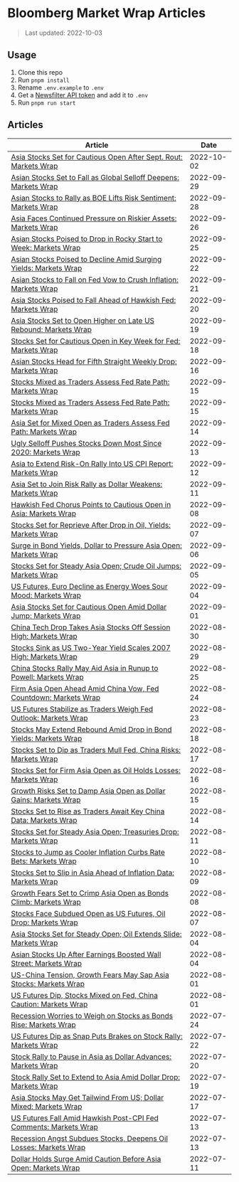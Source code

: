 # Bloomberg Market Wrap Articles

> Last updated: 2022-10-03

## Usage

1. Clone this repo
2. Run `pnpm install`
3. Rename `.env.example` to `.env`
4. Get a [Newsfilter API token](https://developers.newsfilter.io/docs/news-query-api-authentication.html) and add it to `.env`
5. Run `pnpm run start`

## Articles

Article | Date
--- | ---
[Asia Stocks Set for Cautious Open After Sept. Rout: Markets Wrap](https://www.bloomberg.com//news/articles/2022-10-02/asia-stocks-set-for-cautious-open-after-sept-rout-markets-wrap) | 2022-10-02
[Asian Stocks Set to Fall as Global Selloff Deepens: Markets Wrap](https://www.bloomberg.com//news/articles/2022-09-29/asian-stocks-set-to-fall-as-global-selloff-deepens-markets-wrap) | 2022-09-29
[Asian Stocks to Rally as BOE Lifts Risk Sentiment: Markets Wrap](https://www.bloomberg.com//news/articles/2022-09-28/asian-stocks-to-rally-as-boe-lifts-risk-sentiment-markets-wrap) | 2022-09-28
[Asia Faces Continued Pressure on Riskier Assets: Markets Wrap](https://www.bloomberg.com//news/articles/2022-09-26/asia-faces-continued-pressure-on-riskier-assets-markets-wrap) | 2022-09-26
[Asian Stocks Poised to Drop in Rocky Start to Week: Markets Wrap](https://www.bloomberg.com//news/articles/2022-09-25/asian-stocks-poised-to-drop-in-rocky-start-to-week-markets-wrap) | 2022-09-25
[Asian Stocks Poised to Decline Amid Surging Yields: Markets Wrap](https://www.bloomberg.com//news/articles/2022-09-22/asian-stocks-poised-to-decline-amid-surging-yields-markets-wrap) | 2022-09-22
[Asian Stocks to Fall on Fed Vow to Crush Inflation: Markets Wrap](https://www.bloomberg.com//news/articles/2022-09-21/asian-stocks-to-fall-on-fed-vow-to-crush-inflation-markets-wrap) | 2022-09-21
[Asia Stocks Poised to Fall Ahead of Hawkish Fed: Markets Wrap](https://www.bloomberg.com//news/articles/2022-09-20/asia-stocks-poised-to-fall-ahead-of-hawkish-fed-markets-wrap) | 2022-09-20
[Asia Stocks Set to Open Higher on Late US Rebound: Markets Wrap](https://www.bloomberg.com//news/articles/2022-09-19/asia-stocks-set-to-open-higher-on-late-us-rebound-markets-wrap) | 2022-09-19
[Stocks Set for Cautious Open in Key Week for Fed: Markets Wrap](https://www.bloomberg.com//news/articles/2022-09-18/stocks-set-for-cautious-open-in-key-week-for-fed-markets-wrap) | 2022-09-18
[Asian Stocks Head for Fifth Straight Weekly Drop: Markets Wrap](https://www.bloomberg.com//news/articles/2022-09-15/asian-stocks-head-for-fifth-straight-weekly-drop-markets-wrap) | 2022-09-16
[Stocks Mixed as Traders Assess Fed Rate Path: Markets Wrap](https://www.bloomberg.com//news/articles/2022-09-15/stocks-mixed-as-traders-assess-fed-rate-path-markets-wrap-l82r9s9h) | 2022-09-15
[Stocks Mixed as Traders Assess Fed Rate Path: Markets Wrap](https://www.bloomberg.com//news/articles/2022-09-15/stocks-mixed-as-traders-assess-fed-rate-path-markets-wrap) | 2022-09-15
[Asia Set for Mixed Open as Traders Assess Fed Path: Markets Wrap](https://www.bloomberg.com//news/articles/2022-09-14/asia-set-for-mixed-open-as-traders-assess-fed-path-markets-wrap) | 2022-09-14
[Ugly Selloff Pushes Stocks Down Most Since 2020: Markets Wrap](https://www.bloomberg.com//news/articles/2022-09-13/ugly-selloff-pushes-stocks-down-most-since-2020-markets-wrap) | 2022-09-13
[Asia to Extend Risk-On Rally Into US CPI Report: Markets Wrap](https://www.bloomberg.com//news/articles/2022-09-12/asia-to-extend-risk-on-rally-into-us-cpi-report-markets-wrap) | 2022-09-12
[Asia Set to Join Risk Rally as Dollar Weakens: Markets Wrap](https://www.bloomberg.com//news/articles/2022-09-11/asia-set-to-join-risk-rally-as-dollar-weakens-markets-wrap) | 2022-09-11
[Hawkish Fed Chorus Points to Cautious Open in Asia: Markets Wrap](https://www.bloomberg.com//news/articles/2022-09-08/hawkish-fed-chorus-points-to-cautious-open-in-asia-markets-wrap) | 2022-09-08
[Stocks Set for Reprieve After Drop in Oil, Yields: Markets Wrap](https://www.bloomberg.com//news/articles/2022-09-07/stocks-set-for-reprieve-after-drop-in-oil-yields-markets-wrap) | 2022-09-07
[Surge in Bond Yields, Dollar to Pressure Asia Open: Markets Wrap](https://www.bloomberg.com//news/articles/2022-09-06/surge-in-bond-yields-dollar-to-pressure-asia-open-markets-wrap) | 2022-09-06
[Stocks Set for Steady Asia Open; Crude Oil Jumps: Markets Wrap](https://www.bloomberg.com//news/articles/2022-09-05/stocks-set-for-steady-asia-open-crude-oil-jumps-markets-wrap) | 2022-09-05
[US Futures, Euro Decline as Energy Woes Sour Mood: Markets Wrap](https://www.bloomberg.com//news/articles/2022-09-04/us-futures-euro-decline-as-energy-woes-sour-mood-markets-wrap) | 2022-09-04
[Asia Stocks Set for Cautious Open Amid Dollar Jump: Markets Wrap](https://www.bloomberg.com//news/articles/2022-09-01/asia-stocks-set-for-cautious-open-amid-dollar-jump-markets-wrap) | 2022-09-01
[China Tech Drop Takes Asia Stocks Off Session High: Markets Wrap](https://www.bloomberg.com//news/articles/2022-08-29/asian-open-set-to-be-subdued-by-fed-s-stern-stance-markets-wrap) | 2022-08-30
[Stocks Sink as US Two-Year Yield Scales 2007 High: Markets Wrap](https://www.bloomberg.com//news/articles/2022-08-28/us-futures-sink-stocks-set-to-slide-post-powell-markets-wrap) | 2022-08-29
[China Stocks Rally May Aid Asia in Runup to Powell: Markets Wrap](https://www.bloomberg.com//news/articles/2022-08-25/china-stocks-rally-may-aid-asia-in-runup-to-powell-markets-wrap) | 2022-08-25
[Firm Asia Open Ahead Amid China Vow, Fed Countdown: Markets Wrap](https://www.bloomberg.com//news/articles/2022-08-24/firm-asia-open-ahead-amid-china-vow-fed-countdown-markets-wrap) | 2022-08-24
[US Futures Stabilize as Traders Weigh Fed Outlook: Markets Wrap](https://www.bloomberg.com//news/articles/2022-08-23/us-futures-stabilize-as-traders-weigh-fed-outlook-markets-wrap) | 2022-08-23
[Stocks May Extend Rebound Amid Drop in Bond Yields: Markets Wrap](https://www.bloomberg.com//news/articles/2022-08-18/stocks-may-extend-rebound-amid-drop-in-bond-yields-markets-wrap) | 2022-08-18
[Stocks Set to Dip as Traders Mull Fed, China Risks: Markets Wrap](https://www.bloomberg.com//news/articles/2022-08-17/stocks-set-to-dip-as-traders-mull-fed-china-risks-markets-wrap) | 2022-08-17
[Stocks Set for Firm Asia Open as Oil Holds Losses: Markets Wrap](https://www.bloomberg.com//news/articles/2022-08-16/stocks-set-for-firm-asia-open-as-oil-holds-losses-markets-wrap) | 2022-08-16
[Growth Risks Set to Damp Asia Open as Dollar Gains: Markets Wrap](https://www.bloomberg.com//news/articles/2022-08-15/growth-risks-set-to-damp-asia-open-as-dollar-gains-markets-wrap) | 2022-08-15
[Stocks Set to Rise as Traders Await Key China Data: Markets Wrap](https://www.bloomberg.com//news/articles/2022-08-14/stocks-set-to-rise-as-traders-await-key-china-data-markets-wrap) | 2022-08-14
[Stocks Set for Steady Asia Open; Treasuries Drop: Markets Wrap](https://www.bloomberg.com//news/articles/2022-08-11/stocks-set-for-steady-asia-open-treasuries-drop-markets-wrap) | 2022-08-11
[Stocks to Jump as Cooler Inflation Curbs Rate Bets: Markets Wrap](https://www.bloomberg.com//news/articles/2022-08-10/stocks-to-jump-as-cooler-inflation-curbs-rate-bets-markets-wrap) | 2022-08-10
[Stocks Set to Slip in Asia Ahead of Inflation Data: Markets Wrap](https://www.bloomberg.com//news/articles/2022-08-09/stocks-set-to-slip-in-asia-ahead-of-inflation-data-markets-wrap) | 2022-08-09
[Growth Fears Set to Crimp Asia Open as Bonds Climb: Markets Wrap](https://www.bloomberg.com//news/articles/2022-08-08/growth-fears-set-to-crimp-asia-open-as-bonds-climb-markets-wrap) | 2022-08-08
[Stocks Face Subdued Open as US Futures, Oil Drop: Markets Wrap](https://www.bloomberg.com//news/articles/2022-08-07/us-futures-dip-stocks-in-asia-face-a-subdued-open-markets-wrap) | 2022-08-07
[Asia Stocks Set for Steady Open; Oil Extends Slide: Markets Wrap](https://www.bloomberg.com//news/articles/2022-08-04/asia-stocks-set-for-steady-open-oil-extends-slide-markets-wrap) | 2022-08-04
[Asian Stocks Up After Earnings Boosted Wall Street: Markets Wrap](https://www.bloomberg.com//news/articles/2022-08-03/asian-stocks-to-rise-as-earnings-spur-wall-street-markets-wrap) | 2022-08-04
[US-China Tension, Growth Fears May Sap Asia Stocks: Markets Wrap](https://www.bloomberg.com//news/articles/2022-08-01/us-china-tension-growth-fears-may-sap-asia-stocks-markets-wrap) | 2022-08-01
[US Futures Dip, Stocks Mixed on Fed, China Caution: Markets Wrap](https://www.bloomberg.com//news/articles/2022-07-31/stock-rebound-faces-test-from-china-related-risks-markets-wrap) | 2022-08-01
[Recession Worries to Weigh on Stocks as Bonds Rise: Markets Wrap](https://www.bloomberg.com//news/articles/2022-07-24/recession-worries-to-weigh-on-stocks-as-bonds-rise-markets-wrap) | 2022-07-24
[US Futures Dip as Snap Puts Brakes on Stock Rally: Markets Wrap](https://www.bloomberg.com//news/articles/2022-07-21/snap-s-drop-cools-stock-optimism-before-asia-open-markets-wrap) | 2022-07-22
[Stock Rally to Pause in Asia as Dollar Advances: Markets Wrap](https://www.bloomberg.com//news/articles/2022-07-20/stock-rally-to-pause-in-asia-as-dollar-advances-markets-wrap) | 2022-07-20
[Stock Rally Set to Extend to Asia Amid Dollar Drop: Markets Wrap](https://www.bloomberg.com//news/articles/2022-07-19/stock-rally-set-to-extend-to-asia-amid-dollar-drop-markets-wrap) | 2022-07-19
[Asia Stocks May Get Tailwind From US; Dollar Mixed: Markets Wrap](https://www.bloomberg.com//news/articles/2022-07-17/asia-stocks-may-get-tailwind-from-us-dollar-mixed-markets-wrap) | 2022-07-17
[US Futures Fall Amid Hawkish Post-CPI Fed Comments: Markets Wrap](https://www.bloomberg.com//news/articles/2022-07-13/scorching-us-cpi-sows-caution-for-asia-stock-open-markets-wrap) | 2022-07-13
[Recession Angst Subdues Stocks, Deepens Oil Losses: Markets Wrap](https://www.bloomberg.com//news/articles/2022-07-12/recession-angst-looks-set-to-subdue-asian-bourses-markets-wrap) | 2022-07-13
[Dollar Holds Surge Amid Caution Before Asia Open: Markets Wrap](https://www.bloomberg.com//news/articles/2022-07-11/dollar-surge-shows-caution-reigns-before-asia-open-markets-wrap) | 2022-07-11
